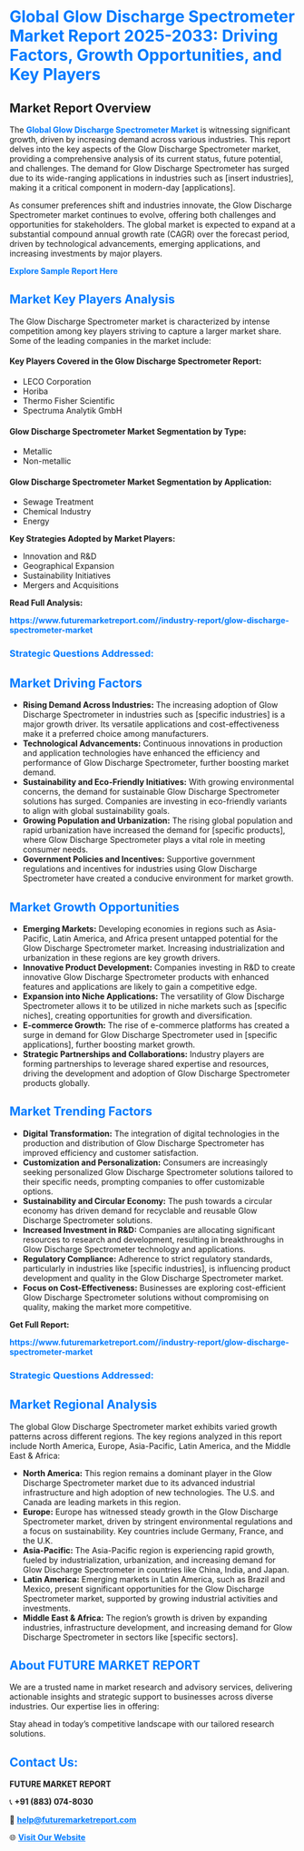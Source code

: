 <h1 style="color: #007BFF;">Global Glow Discharge Spectrometer Market Report 2025-2033: Driving Factors, Growth Opportunities, and Key Players</h1>

<section id="overview">
<h2>Market Report Overview</h2>
<p>The <a href="https://www.futuremarketreport.com//industry-report/glow-discharge-spectrometer-market" style="color: #007BFF; text-decoration: none;"><strong>Global Glow Discharge Spectrometer Market</strong></a> is witnessing significant growth, driven by increasing demand across various industries. This report delves into the key aspects of the Glow Discharge Spectrometer market, providing a comprehensive analysis of its current status, future potential, and challenges. The demand for Glow Discharge Spectrometer has surged due to its wide-ranging applications in industries such as [insert industries], making it a critical component in modern-day [applications].</p>
<p>As consumer preferences shift and industries innovate, the Glow Discharge Spectrometer market continues to evolve, offering both challenges and opportunities for stakeholders. The global market is expected to expand at a substantial compound annual growth rate (CAGR) over the forecast period, driven by technological advancements, emerging applications, and increasing investments by major players.</p>
</section>

<section id="overview">
<p><a href="https://www.futuremarketreport.com//request-sample/reportId=91489" style="color: #007BFF; text-decoration: none;"><strong>Explore Sample Report Here</strong></a></p>
</section>

<section id="key-players">
<h2 style="color: #007BFF;">Market Key Players Analysis</h2>
<p>The Glow Discharge Spectrometer market is characterized by intense competition among key players striving to capture a larger market share. Some of the leading companies in the market include:</p>
<h4>Key Players Covered in the Glow Discharge Spectrometer Report:</h4>
<ul><li>LECO Corporation</li><li>Horiba</li><li>Thermo Fisher Scientific</li><li>Spectruma Analytik GmbH</li></ul>
<h4>Glow Discharge Spectrometer Market Segmentation by Type:</h4>
<ul><li>Metallic</li><li>Non-metallic</li></ul>

<h4>Glow Discharge Spectrometer Market Segmentation by Application:</h4>
<ul><li>Sewage Treatment</li><li>Chemical Industry</li><li>Energy</li></ul>
<p><strong>Key Strategies Adopted by Market Players:</strong></p>
<ul>
<li>Innovation and R&D</li>
<li>Geographical Expansion</li>
<li>Sustainability Initiatives</li>
<li>Mergers and Acquisitions</li>
</ul>
</section>

<section>
<p><strong>Read Full Analysis: </strong></p><a href="https://www.futuremarketreport.com//industry-report/glow-discharge-spectrometer-market" style="color: #007BFF; text-decoration: none;"><strong>https://www.futuremarketreport.com//industry-report/glow-discharge-spectrometer-market</strong></a>
<h3 style="color: #007BFF;">Strategic Questions Addressed:</h3>
</section>

<section id="driving-factors">
<h2 style="color: #007BFF;">Market Driving Factors</h2>
<ul>
<li><strong>Rising Demand Across Industries:</strong> The increasing adoption of Glow Discharge Spectrometer in industries such as [specific industries] is a major growth driver. Its versatile applications and cost-effectiveness make it a preferred choice among manufacturers.</li>
<li><strong>Technological Advancements:</strong> Continuous innovations in production and application technologies have enhanced the efficiency and performance of Glow Discharge Spectrometer, further boosting market demand.</li>
<li><strong>Sustainability and Eco-Friendly Initiatives:</strong> With growing environmental concerns, the demand for sustainable Glow Discharge Spectrometer solutions has surged. Companies are investing in eco-friendly variants to align with global sustainability goals.</li>
<li><strong>Growing Population and Urbanization:</strong> The rising global population and rapid urbanization have increased the demand for [specific products], where Glow Discharge Spectrometer plays a vital role in meeting consumer needs.</li>
<li><strong>Government Policies and Incentives:</strong> Supportive government regulations and incentives for industries using Glow Discharge Spectrometer have created a conducive environment for market growth.</li>
</ul>
</section>

<section id="growth-opportunities">
<h2 style="color: #007BFF;">Market Growth Opportunities</h2>
<ul>
<li><strong>Emerging Markets:</strong> Developing economies in regions such as Asia-Pacific, Latin America, and Africa present untapped potential for the Glow Discharge Spectrometer market. Increasing industrialization and urbanization in these regions are key growth drivers.</li>
<li><strong>Innovative Product Development:</strong> Companies investing in R&D to create innovative Glow Discharge Spectrometer products with enhanced features and applications are likely to gain a competitive edge.</li>
<li><strong>Expansion into Niche Applications:</strong> The versatility of Glow Discharge Spectrometer allows it to be utilized in niche markets such as [specific niches], creating opportunities for growth and diversification.</li>
<li><strong>E-commerce Growth:</strong> The rise of e-commerce platforms has created a surge in demand for Glow Discharge Spectrometer used in [specific applications], further boosting market growth.</li>
<li><strong>Strategic Partnerships and Collaborations:</strong> Industry players are forming partnerships to leverage shared expertise and resources, driving the development and adoption of Glow Discharge Spectrometer products globally.</li>
</ul>
</section>

<section id="trending-factors">
<h2 style="color: #007BFF;">Market Trending Factors</h2>
<ul>
<li><strong>Digital Transformation:</strong> The integration of digital technologies in the production and distribution of Glow Discharge Spectrometer has improved efficiency and customer satisfaction.</li>
<li><strong>Customization and Personalization:</strong> Consumers are increasingly seeking personalized Glow Discharge Spectrometer solutions tailored to their specific needs, prompting companies to offer customizable options.</li>
<li><strong>Sustainability and Circular Economy:</strong> The push towards a circular economy has driven demand for recyclable and reusable Glow Discharge Spectrometer solutions.</li>
<li><strong>Increased Investment in R&D:</strong> Companies are allocating significant resources to research and development, resulting in breakthroughs in Glow Discharge Spectrometer technology and applications.</li>
<li><strong>Regulatory Compliance:</strong> Adherence to strict regulatory standards, particularly in industries like [specific industries], is influencing product development and quality in the Glow Discharge Spectrometer market.</li>
<li><strong>Focus on Cost-Effectiveness:</strong> Businesses are exploring cost-efficient Glow Discharge Spectrometer solutions without compromising on quality, making the market more competitive.</li>
</ul>
</section>

<section>
<p><strong>Get Full Report: </strong></p><a href="https://www.futuremarketreport.com//industry-report/glow-discharge-spectrometer-market" style="color: #007BFF; text-decoration: none;"><strong>https://www.futuremarketreport.com//industry-report/glow-discharge-spectrometer-market</strong></a>
<h3 style="color: #007BFF;">Strategic Questions Addressed:</h3>
</section>


<section id="regional-analysis">
<h2 style="color: #007BFF;">Market Regional Analysis</h2>
<p>The global Glow Discharge Spectrometer market exhibits varied growth patterns across different regions. The key regions analyzed in this report include North America, Europe, Asia-Pacific, Latin America, and the Middle East & Africa:</p>
<ul>
<li><strong>North America:</strong> This region remains a dominant player in the Glow Discharge Spectrometer market due to its advanced industrial infrastructure and high adoption of new technologies. The U.S. and Canada are leading markets in this region.</li>
<li><strong>Europe:</strong> Europe has witnessed steady growth in the Glow Discharge Spectrometer market, driven by stringent environmental regulations and a focus on sustainability. Key countries include Germany, France, and the U.K.</li>
<li><strong>Asia-Pacific:</strong> The Asia-Pacific region is experiencing rapid growth, fueled by industrialization, urbanization, and increasing demand for Glow Discharge Spectrometer in countries like China, India, and Japan.</li>
<li><strong>Latin America:</strong> Emerging markets in Latin America, such as Brazil and Mexico, present significant opportunities for the Glow Discharge Spectrometer market, supported by growing industrial activities and investments.</li>
<li><strong>Middle East & Africa:</strong> The region’s growth is driven by expanding industries, infrastructure development, and increasing demand for Glow Discharge Spectrometer in sectors like [specific sectors].</li>
</ul>
</section>

<footer>
<h2 style="color: #007BFF;">About FUTURE MARKET REPORT</h2>
<p>We are a trusted name in market research and advisory services, delivering actionable insights and strategic support to businesses across diverse industries. Our expertise lies in offering:</p>

<p>Stay ahead in today’s competitive landscape with our tailored research solutions.</p>

<h2 style="color: #007BFF;">Contact Us:</h2>
<p><strong>FUTURE MARKET REPORT</strong></p>
<p>📞 <strong>+91 (883) 074-8030</strong></p>
<p>📧 <strong><a href="mailto:help@futuremarketreport.com" style="color: #007BFF;">help@futuremarketreport.com</a></strong></p>
<p>🌐 <strong><a href="https://www.futuremarketreport.com/" style="color: #007BFF;">Visit Our Website</a></strong></p>
</footer>